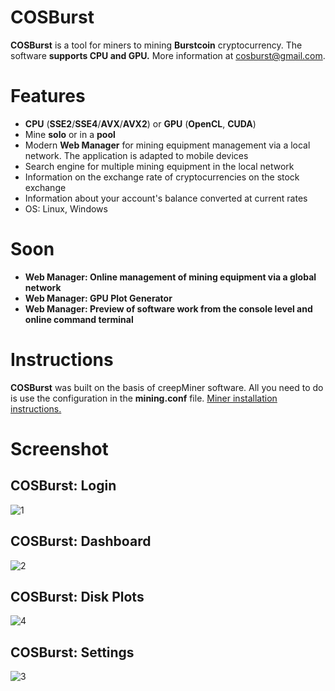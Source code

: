 # COSBurst
**COSBurst** is a tool for miners to mining **Burstcoin** cryptocurrency. The software **supports CPU and GPU.** More information at cosburst@gmail.com. 

# Features

- **CPU** (__SSE2__/__SSE4__/__AVX__/__AVX2__) or **GPU** (__OpenCL__, __CUDA__)
- Mine **solo** or in a **pool**
- Modern **Web Manager** for mining equipment management via a local network. The application is adapted to mobile devices
- Search engine for multiple mining equipment in the local network
- Information on the exchange rate of cryptocurrencies on the stock exchange
- Information about your account's balance converted at current rates
- OS: Linux, Windows

# Soon

- **Web Manager: Online management of mining equipment via a global network**
- **Web Manager: GPU Plot Generator**
- **Web Manager: Preview of software work from the console level and online command terminal**

# Instructions

**COSBurst** was built on the basis of creepMiner software. All you need to do is use the configuration in the **mining.conf** file. [Miner installation instructions.](https://github.com/Creepsky/creepMiner/wiki/Setting-up-the-miner)


# Screenshot

## COSBurst: Login
![1](https://user-images.githubusercontent.com/38781791/39360131-404a6014-4a1d-11e8-9d95-0f77e78e0bcc.jpg)

## COSBurst: Dashboard
![2](https://user-images.githubusercontent.com/38781791/39360296-014254a2-4a1e-11e8-94b6-89298df3242a.jpg)

## COSBurst: Disk Plots
![4](https://user-images.githubusercontent.com/38781791/39360464-aa876534-4a1e-11e8-9269-b9c09344bde3.jpg)

## COSBurst: Settings
![3](https://user-images.githubusercontent.com/38781791/39360389-5a7b8cf0-4a1e-11e8-8550-56f249863f73.jpg)

